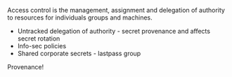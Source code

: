 Access control is the management, assignment and delegation of authority to resources for individuals groups and machines.

* Untracked delegation of authority - secret provenance and affects secret rotation
* Info-sec policies
* Shared corporate secrets - lastpass group

Provenance!